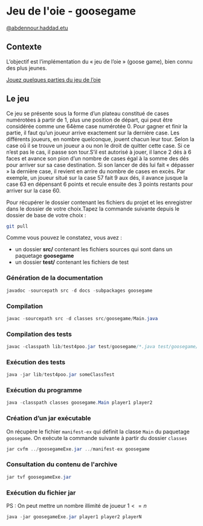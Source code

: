 # Jeu de l'oie - goosegame

[@abdennour.haddad.etu](mailto:abdennour.haddad.etu@univ-lille.fr)

## Contexte

L’objectif est l’implémentation du « jeu de l’oie » (goose game), bien connu des plus jeunes.

[Jouez quelques parties du jeu de l’oie](http://files.acticdn.com/278374/22341/index.html?an_game_version=201705091101)

## Le jeu

Ce jeu se présente sous la forme d’un plateau constitué de cases numérotées à partir de 1, plus une position de départ,
qui peut être considérée comme une 64ème case numérotée 0. Pour gagner et finir la partie, il faut qu’un joueur arrive
exactement sur la dernière case.
Les différents joueurs, en nombre quelconque, jouent chacun leur tour. Selon la case oû il se trouve un joueur a ou
non le droit de quitter cette case. Si ce n’est pas le cas, il passe son tour.S’il est autorisé à jouer, il lance 2 dés à 6
faces et avance son pion d’un nombre de cases égal à la somme des dés pour arriver sur sa case destination. Si son
lancer de dés lui fait « dépasser » la dernière case, il revient en arrire du nombre de cases en excès. Par exemple, un
joueur situé sur la case 57 fait 9 aux dés, il avance jusque la case 63 en dépensant 6 points et recule ensuite des 3
points restants pour arriver sur la case 60.

Pour récupérer le dossier contenant les fichiers du projet et les enregistrer dans le dossier de votre choix.Tapez la commande suivante depuis le dossier de base de votre choix :

```bash
git pull
```

Comme vous pouvez le constatez, vous avez :

- un dossier **src/** contenant les fichiers sources qui sont dans un paquetage **goosegame**
- un dossier **test/** contenant les fichiers de test

### Génération de la documentation

```java
javadoc -sourcepath src -d docs -subpackages goosegame
```

### Compilation

```java
javac -sourcepath src -d classes src/goosegame/Main.java
```

### Compilation des tests

```java
javac -classpath lib/test4poo.jar test/goosegame/*.java test/goosegame/cells/*.java
```

### Exécution des tests

```java
java -jar lib/test4poo.jar someClassTest

```

### Exécution du programme

```java
java -classpath classes goosegame.Main player1 player2
```

### Création d’un jar exécutable

On récupère le fichier `manifest-ex` qui définit la classe `Main` du paquetage `goosegame`.
On exécute la commande suivante à partir du dossier `classes`

```java
jar cvfm ../goosegameExe.jar ../manifest-ex goosegame
```

### Consultation du contenu de l'archive

```java
jar tvf goosegameExe.jar
```

### Exécution du fichier jar

PS : On peut mettre un nombre illimité de joueur $1<=n$

```java
java -jar goosegameExe.jar player1 player2 playerN
```

